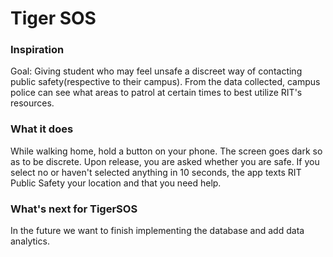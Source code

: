 # Tiger SOS

### Inspiration
Goal: Giving student who may feel unsafe a discreet way of contacting public safety(respective to their campus). From the data collected, campus police can see what areas to patrol at certain times to best utilize RIT's resources.

### What it does
While walking home, hold a button on your phone. The screen goes dark so as to be discrete. Upon release, you are asked whether you are safe. If you select no or haven't selected anything in 10 seconds, the app texts RIT Public Safety your location and that you need help.

### What's next for TigerSOS
In the future we want to finish implementing the database and add data analytics.
